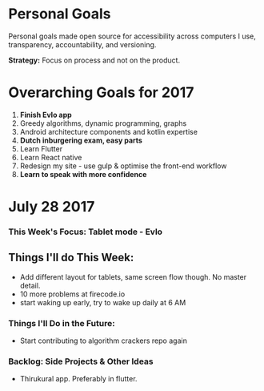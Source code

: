# Personal Goals

Personal goals made open source for accessibility across computers I use, transparency, accountability, and versioning.

**Strategy:** Focus on process and not on the product.

# Overarching Goals for 2017

1. **Finish Evlo app**
2. Greedy algorithms, dynamic programming, graphs
3. Android architecture components and kotlin expertise
4. **Dutch inburgering exam, easy parts**
5. Learn Flutter
6. Learn React native
7. Redesign my site - use gulp & optimise the front-end workflow
8. **Learn to speak with more confidence**

# July 28 2017

### This Week's Focus: Tablet mode - Evlo

## Things I'll do This Week:

- Add different layout for tablets, same screen flow though. No master detail.
- 10 more problems at firecode.io
- start waking up early, try to wake up daily at 6 AM

### Things I'll Do in the Future:

- Start contributing to algorithm crackers repo again

### Backlog: Side Projects & Other Ideas

 - Thirukural app. Preferably in flutter.
